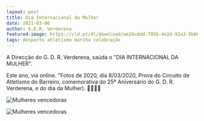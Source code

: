 ```yaml
---
layout: post
title: Dia Internacional da Mulher
date: 2021-03-06
author: G.D.R. Verderena
featured-image: https://cld.pt/dl/download/ae24cddd-7956-4e2d-92a3-5b6625509fb9/IMG_7237.jpg?download=true
tags: desporto atletismo marcha celebração
---
```


A Direcção do G. D. R. Verderena, saúda o "DIA INTERNACIONAL DA MULHER".

Este ano, via online. "Fotos de 2020, dia 8/03/2020, Prova do Circuito de Atletismo do Barreiro, comemorativa do 25º Aniversário do G. D. R. Verderena, e do dia da Mulher). 🌷💐🌺🌼

![Mulheres vencedoras](https://cld.pt/dl/download/223af042-1011-422a-b5e5-b02d3af29bb2/8marco2020.jpg?download=true)

![Mulheres vencedoras](https://cld.pt/dl/download/ae24cddd-7956-4e2d-92a3-5b6625509fb9/IMG_7237.jpg?download=true)
